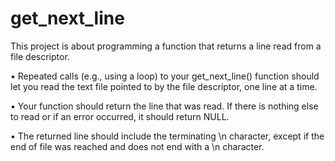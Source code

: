 # get_next_line
This project is about programming a function that returns a line read from a file descriptor.


• Repeated calls (e.g., using a loop) to your get_next_line() function should let
    you read the text file pointed to by the file descriptor, one line at a time.

• Your function should return the line that was read.
    If there is nothing else to read or if an error occurred, it should return NULL.

• The returned line should include the terminating \n character,
    except if the end of file was reached and does not end with a \n character.